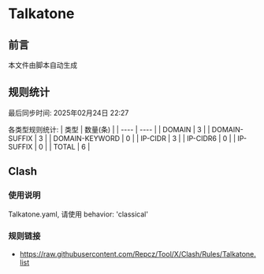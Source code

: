 # Talkatone

## 前言
本文件由脚本自动生成

## 规则统计
最后同步时间: 2025年02月24日 22:27

各类型规则统计:
| 类型 | 数量(条)  | 
| ---- | ----  |
| DOMAIN | 3 | 
| DOMAIN-SUFFIX | 3 | 
| DOMAIN-KEYWORD | 0 | 
| IP-CIDR | 3 | 
| IP-CIDR6 | 0 | 
| IP-SUFFIX | 0 | 
| TOTAL | 6 | 
## Clash 
### 使用说明 
Talkatone.yaml, 请使用 behavior: 'classical' 
### 规则链接 
- https://raw.githubusercontent.com/Repcz/Tool/X/Clash/Rules/Talkatone.list 
